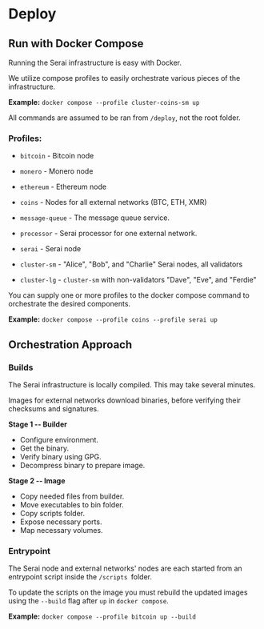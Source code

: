 # Deploy

## Run with Docker Compose

Running the Serai infrastructure is easy with Docker.

We utilize compose profiles to easily orchestrate various pieces of the
infrastructure.

**Example:** `docker compose --profile cluster-coins-sm up`

All commands are assumed to be ran from `/deploy`, not the root folder.

### Profiles:

* `bitcoin`  - Bitcoin node
* `monero`   - Monero node
* `ethereum` - Ethereum node
* `coins`    - Nodes for all external networks (BTC, ETH, XMR)

* `message-queue` - The message queue service.
* `processor`     - Serai processor for one external network.

* `serai`      - Serai node
* `cluster-sm` - "Alice", "Bob", and "Charlie" Serai nodes, all validators
* `cluster-lg` - `cluster-sm` with non-validators "Dave", "Eve", and "Ferdie"

You can supply one or more profiles to the docker compose command to orchestrate
the desired components.

**Example:** `docker compose --profile coins --profile serai up`

## Orchestration Approach

### Builds

The Serai infrastructure is locally compiled. This may take several minutes.

Images for external networks download binaries, before verifying their checksums
and signatures.

**Stage 1 -- Builder**
* Configure environment.
* Get the binary.
* Verify binary using GPG.
* Decompress binary to prepare image.

**Stage 2 -- Image**
* Copy needed files from builder.
* Move executables to bin folder.
* Copy scripts folder.
* Expose necessary ports.
* Map necessary volumes.

### Entrypoint

The Serai node and external networks' nodes are each started from an entrypoint
script inside the `/scripts `folder.

To update the scripts on the image you must rebuild the updated images using the
`--build` flag after `up` in `docker compose`.

**Example:** `docker compose --profile bitcoin up --build`
